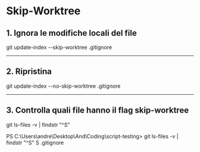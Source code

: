 # Skip-Worktree

## 1. Ignora le modifiche locali del file

git update-index --skip-worktree .gitignore

---

## 2. Ripristina

git update-index --no-skip-worktree .gitignore

---

## 3. Controlla quali file hanno il flag skip-worktree

git ls-files -v | findstr "^S"

PS C:\Users\andre\Desktop\And\Coding\script-testing> git ls-files -v | findstr "^S"
S .gitignore
